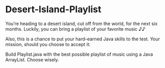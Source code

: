 # Desert-Island-Playlist


You’re heading to a desert island, cut off from the world, for the next six months. Luckily, you can bring a playlist of your favorite music ♪♪

Also, this is a chance to put your hard-earned Java skills to the test. Your mission, should you choose to accept it:

Build Playlist.java with the best possible playlist of music using a Java ArrayList. Choose wisely.

